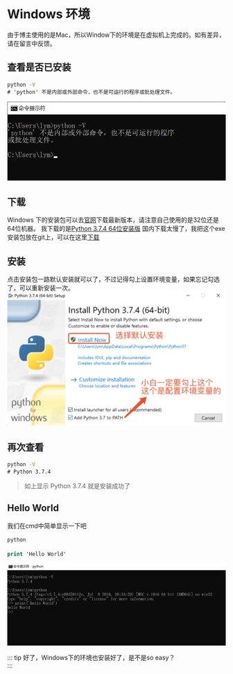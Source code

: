 # Windows 环境
由于博主使用的是Mac，所以Window下的环境是在虚拟机上完成的。如有差异，请在留言中反馈。

## 查看是否已安装
```cmd
python -V
# 'python' 不是内部或外部命令，也不是可运行的程序或批处理文件。
```
![版本](/python/win_python_v.png)

## 下载
Windows 下的安装包可以去[官网](https://www.python.org/)下载最新版本，请注意自己使用的是32位还是64位机器。
我下载的是[Python 3.7.4 64位安装版](https://www.python.org/ftp/python/3.7.4/python-3.7.4-amd64.exe)
国内下载太慢了，我把这个exe安装包放在git上，可以在这里[下载](https://github.com/84dd/84dd.github.io/blob/dev/soft/python-3.7.4-amd64.exe)

## 安装
点击安装包一路默认安装就可以了，不过记得勾上设置环境变量，如果忘记勾选了，可以重新安装一次。
![win_py_install](/python/win_py_install_1.png)

## 再次查看
```cmd
python -V
# Python 3.7.4
```
> 如上显示 Python 3.7.4 就是安装成功了

## Hello World
我们在cmd中简单显示一下吧
```cmd
python

print 'Hello World'
```
![Hello World](/python/win_py_hello.png)

::: tip
好了，Windows下的环境也安装好了，是不是so easy？  
:::